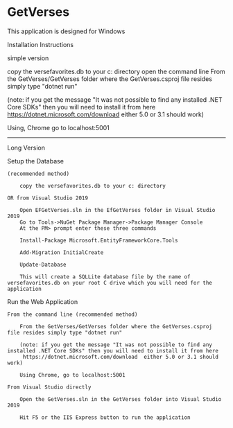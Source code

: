 # GetVerses

This application is designed for Windows

Installation Instructions

simple version

copy the versefavorites.db to your c: directory
open the command line
From the GetVerses/GetVerses folder where the GetVerses.csproj file resides simply type "dotnet run"

(note: if you get the message "It was not possible to find any installed .NET Core SDKs" then you will need to install it from here
 https://dotnet.microsoft.com/download  either 5.0 or 3.1 should work)

Using, Chrome go to localhost:5001



---
Long Version

Setup the Database 

	(recommended method)
	
		copy the versefavorites.db to your c: directory

	OR from Visual Studio 2019

		Open EFGetVerses.sln in the EfGetVerses folder in Visual Studio 2019
		Go to Tools->NuGet Package Manager->Package Manager Console
		At the PM> prompt enter these three commands

		Install-Package Microsoft.EntityFrameworkCore.Tools

		Add-Migration InitialCreate

		Update-Database

		This will create a SQLLite database file by the name of versefavorites.db on your root C drive which you will need for the application


Run the Web Application

	From the command line (recommended method)

		From the GetVerses/GetVerses folder where the GetVerses.csproj file resides simply type "dotnet run"

		(note: if you get the message "It was not possible to find any installed .NET Core SDKs" then you will need to install it from here
		 https://dotnet.microsoft.com/download  either 5.0 or 3.1 should work)

		Using Chrome, go to localhost:5001

	From Visual Studio directly

		Open the GetVerses.sln in the GetVerses folder into Visual Studio 2019

		Hit F5 or the IIS Express button to run the application



